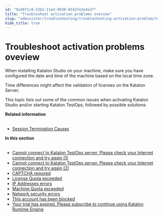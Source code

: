```yaml
---
id: "9a26f1c0-22b2-11ed-9930-0242fe3e4a3f"
title: "Troubleshoot activation problems oveview"
slug: "administer/troubleshooting/troubleshooting-activation-problem/troubleshoot-activation-problems-oveview"
hide_title: true
---
```


# <a id="id_troubleshoot-activation-problems" class="anchor_top_offset"/><a id="ariaid-title1" class="anchor_top_offset"/>Troubleshoot activation problems oveview

<p xmlns="http://www.w3.org/1999/xhtml" className="p">When installing Katalon Studio on your machine, make sure you   have configured the date and time of the machine based on the local   time zone.</p> 
<p xmlns="http://www.w3.org/1999/xhtml" className="p">Time differences might affect the validation of licenses on the   Katalon Server.</p> 
<p xmlns="http://www.w3.org/1999/xhtml" className="p">This topic lists out some of the   common issues when activating Katalon Studio   and/or starting Katalon TestOps, followed by possible   solutions:</p> 
<nav xmlns="http://www.w3.org/1999/xhtml" role="navigation" className="related-links"><div className="linklist relinfo"><strong>Related information</strong><br /><br /><ul className="linklist"><li className="linklist"><a className="link" href="/administer/troubleshooting/session-termination-causes">Session Termination Causes</a></li></ul></div><div className="linklist"><strong>In this section</strong><br /><br /><ul className="linklist"><li className="linklist"><a className="link" href="/administer/troubleshooting/troubleshooting-activation-problem/cannot-connect-to-katalon-testops-server.-please-check-your-internet-connection-and-try-again-1">Cannot connect to Katalon TestOps server. Please check your Internet connection and try again (1)</a></li><li className="linklist"><a className="link" href="/administer/troubleshooting/troubleshooting-activation-problem/cannot-connect-to-katalon-testops-server.-please-check-your-internet-connection-and-try-again-2">Cannot connect to Katalon TestOps server. Please check your Internet connection and try again (2)</a></li><li className="linklist"><a className="link" href="/administer/troubleshooting/troubleshooting-activation-problem/captcha-required">CAPTCHA required</a></li><li className="linklist"><a className="link" href="/administer/troubleshooting/troubleshooting-activation-problem/license-quota-exceeded">License Quota exceeded</a></li><li className="linklist"><a className="link" href="/administer/troubleshooting/troubleshooting-activation-problem/ip-addresses-errors">IP Addresses errors</a></li><li className="linklist"><a className="link" href="/administer/troubleshooting/troubleshooting-activation-problem/machine-quota-exceeded">Machine Quota exceeded</a></li><li className="linklist"><a className="link" href="/administer/troubleshooting/troubleshooting-activation-problem/network-security-errors">Network security errors</a></li><li className="linklist"><a className="link" href="/administer/troubleshooting/troubleshooting-activation-problem/this-account-has-been-blocked">This account has been blocked</a></li><li className="linklist"><a className="link" href="/administer/troubleshooting/troubleshooting-activation-problem/your-trial-has-expired.-please-subscribe-to-continue-using-katalon-runtime-engine">Your trial has expired. Please subscribe to continue using Katalon Runtime Engine</a></li></ul></div></nav> 
